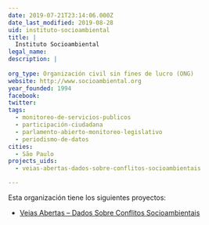 ```yaml
---
date: 2019-07-21T23:14:06.000Z
date_last_modified: 2019-08-28
uid: instituto-socioambiental
title: |
  Instituto Socioambiental
legal_name: 
description: |
  
org_type: Organización civil sin fines de lucro (ONG)
website: http://www.socioambiental.org
year_founded: 1994
facebook: 
twitter: 
tags:
  - monitoreo-de-servicios-publicos
  - participación-ciudadana
  - parlamento-abierto-monitoreo-legislativo
  - periodismo-de-datos
cities: 
  - São Paulo
projects_uids:
  - veias-abertas-dados-sobre-conflitos-socioambientais

---
```


Esta organización tiene los siguientes proyectos:

- [Veias Abertas – Dados Sobre Conflitos Socioambientais](/proyectos/veias-abertas-dados-sobre-conflitos-socioambientais)
